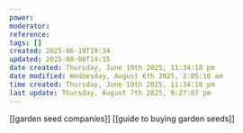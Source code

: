 ```yaml
---
power: 
moderator: 
reference: 
tags: []
created: 2025-06-19T19:34
updated: 2025-08-06T14:15
date created: Thursday, June 19th 2025, 11:34:18 pm
date modified: Wednesday, August 6th 2025, 2:05:18 am
time created: Thursday, June 19th 2025, 11:34:18 pm
last update: Thursday, August 7th 2025, 9:27:07 pm
---
```

[[garden seed companies]]
[[guide to buying garden seeds]]
